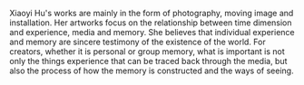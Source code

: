 Xiaoyi Hu's works are mainly in the form of photography, moving image and installation. Her artworks focus on the relationship between time dimension and experience, media and memory. She believes that individual experience and memory are sincere testimony of the existence of the world. For creators, whether it is personal or group memory, what is important is not only the things experience that can be traced back through the media, but also the process of how the memory is constructed and the ways of seeing.
